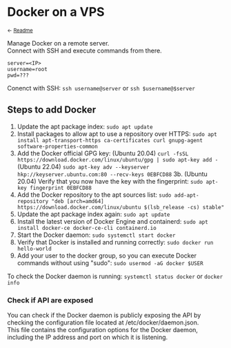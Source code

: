 # Docker on a VPS
<small>← [Readme](Readme.md)</small>

Manage Docker on a remote server.  
Connect with SSH and execute commands from there.  

```
server=<IP>
username=root
pwd=???
```

Conenct with SSH: ``ssh username@server`` or ``ssh $username@$server``

## Steps to add Docker
1. Update the apt package index: ``sudo apt update``
2. Install packages to allow apt to use a repository over HTTPS: ``sudo apt install apt-transport-https ca-certificates curl gnupg-agent software-properties-common``
3. Add the Docker official GPG key: 
   (Ubuntu 20.04) ``curl -fsSL https://download.docker.com/linux/ubuntu/gpg | sudo apt-key add -`` 
   (Ubuntu 22.04) ``sudo apt-key adv --keyserver hkp://keyserver.ubuntu.com:80 --recv-keys 0EBFCD88``
3b. (Ubuntu 20.04)  Verify that you now have the key with the fingerprint: ``sudo apt-key fingerprint 0EBFCD88``
5. Add the Docker repository to the apt sources list: ``sudo add-apt-repository "deb [arch=amd64] https://download.docker.com/linux/ubuntu $(lsb_release -cs) stable"``
6. Update the apt package index again: ``sudo apt update``
7. Install the latest version of Docker Engine and containerd: ``sudo apt install docker-ce docker-ce-cli containerd.io``
8. Start the Docker daemon: ``sudo systemctl start docker``
9. Verify that Docker is installed and running correctly: ``sudo docker run hello-world``
10. Add your user to the docker group, so you can execute Docker commands without using "sudo": ``sudo usermod -aG docker $USER``

To check the Docker daemon is running:
``systemctl status docker`` or ``docker info``

### Check if API are exposed
You can check if the Docker daemon is publicly exposing the API by checking the configuration file located at /etc/docker/daemon.json.  
This file contains the configuration options for the Docker daemon, including the IP address and port on which it is listening.

